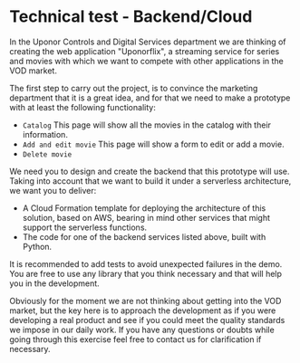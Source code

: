 # Technical test - Backend/Cloud
In the Uponor Controls and Digital Services department we are thinking of creating the web application "Uponorflix", a streaming service for
series and movies with which we want to compete with other applications in the VOD market.

The first step to carry out the project, is to convince the marketing department that it is a great idea, and for that we need to make a
prototype with at least the following functionality:
- `Catalog` This page will show all the movies in the catalog with their information.
- `Add and edit movie` This page will show a form to edit or add a movie.
- `Delete movie`


We need you to design and create the backend that this prototype will use. Taking into account that we want to build it under a serverless
architecture, we want you to deliver:
- A Cloud Formation template for deploying the architecture of this solution, based on AWS, bearing in mind other services that might
support the serverless functions.
- The code for one of the backend services listed above, built with Python.

It is recommended to add tests to avoid unexpected failures in the demo.
You are free to use any library that you think necessary and that will help you in the development.


Obviously for the moment we are not thinking about getting into the VOD market, but the key here is to approach the development as if you
were developing a real product and see if you could meet the quality standards we impose in our daily work.
If you have any questions or doubts while going through this exercise feel free to contact us for clarification if necessary.
